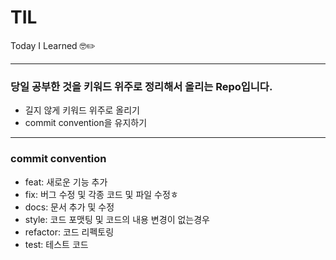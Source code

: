 # TIL
Today I Learned 🤓✏️

---

### 당일 공부한 것을 키워드 위주로 정리해서 올리는 Repo입니다.

- 길지 않게 키워드 위주로 올리기
- commit convention을 유지하기


---

### commit convention

- feat: 새로운 기능 추가
- fix: 버그 수정 및 각종 코드 및 파일 수정ㅎ
- docs: 문서 추가 및 수정
- style: 코드 포맷팅 및 코드의 내용 변경이 없는경우
- refactor: 코드 리펙토링
- test: 테스트 코드
